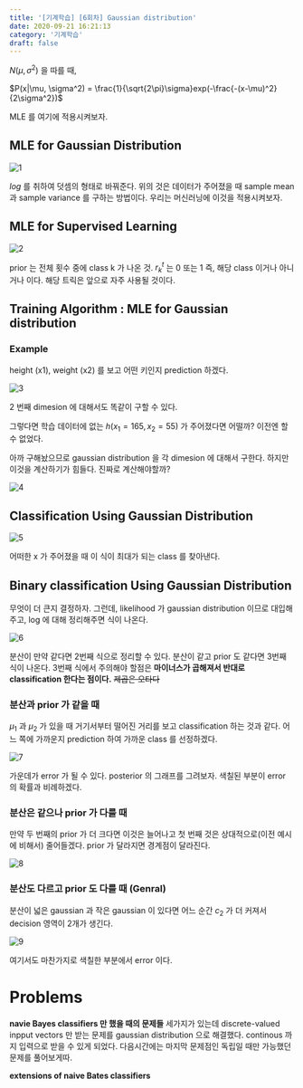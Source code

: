 ```yaml
---
title: '[기계학습] [6회차] Gaussian distribution'
date: 2020-09-21 16:21:13
category: '기계학습'
draft: false
---
```


$N(\mu, \sigma^2)$ 을 따를 때,

$P(x|\mu, \sigma^2) = \frac{1}{\sqrt{2\pi}\sigma}exp(-\frac{-(x-\mu)^2}{2\sigma^2})$

MLE 를 여기에 적용시켜보자.

## MLE for Gaussian Distribution

![1](./files/1.PNG)

$log$ 를 취하여 덧셈의 형태로 바꿔준다. 위의 것은 데이터가 주어졌을 때 sample mean 과 sample variance 를 구하는 방법이다. 우리는 머신러닝에 이것을 적용시켜보자.

## MLE for Supervised Learning

![2](./files/2.PNG)

prior 는 전체 횟수 중에 class k 가 나온 것. $r_k^t$ 는 0 또는 1 즉, 해당 class 이거나 아니거나 이다. 해당 트릭은 앞으로 자주 사용될 것이다.

## Training Algorithm : MLE for Gaussian distribution

### Example

height (x1), weight (x2) 를 보고 어떤 키인지 prediction 하겠다.

![3](./files/3.PNG)

2 번째 dimesion 에 대해서도 똑같이 구할 수 있다.

그렇다면 학습 데이터에 없는 $h(x_1 = 165, x_2 = 55)$ 가 주어졌다면 어떨까? 이전엔 할 수 없었다.

아까 구해놨으므로 gaussian distribution 을 각 dimesion 에 대해서 구한다. 하지만 이것을 계산하기가 힘들다. 진짜로 계산해야할까?

![4](./files/4.PNG)

## Classification Using Gaussian Distribution

![5](./files/5.PNG)

어떠한 x 가 주어졌을 때 이 식이 최대가 되는 class 를 찾아낸다.

## Binary classification Using Gaussian Distribution

무엇이 더 큰지 결정하자. 그런데, likelihood 가 gaussian distribution 이므로 대입해주고, log 에 대해 정리해주면 식이 나온다.

![6](./files/6.PNG)

분산이 만약 같다면 2번째 식으로 정리할 수 있다. 분산이 같고 prior 도 같다면 3번째 식이 나온다. 3번째 식에서 주의해야 할점은 **마이너스가 곱해져서 반대로 classification 한다는 점이다.** ~~제곱은 오타다~~

### 분산과 prior 가 같을 때

$\mu_1$ 과 $\mu_2$ 가 있을 때 거기서부터 떨어진 거리를 보고 classification 하는 것과 같다. 어느 쪽에 가까운지 prediction 하여 가까운 class 를 선정하겠다.

![7](./files/7.PNG)

가운데가 error 가 될 수 있다. posterior 의 그래프를 그려보자. 색칠된 부분이 error 의 확률과 비례하겠다.

### 분산은 같으나 prior 가 다를 때

만약 두 번째의 prior 가 더 크다면 이것은 늘어나고 첫 번째 것은 상대적으로(이전 예시에 비해서) 줄어들겠다. prior 가 달라지면 경계점이 달라진다.

![8](./files/8.PNG)

### 분산도 다르고 prior 도 다를 때 (Genral)

분산이 넓은 gaussian 과 작은 gaussian 이 있다면 어느 순간 $c_2$ 가 더 커져서 decision 영역이 2개가 생긴다.

![9](./files/9.PNG)

여기서도 마찬가지로 색칠한 부분에서 error 이다.

# Problems

**navie Bayes classifiers 만 했을 때의 문제들**
세가지가 있는데 discrete-valued inpput vectors 만 받는 문제를 gaussian distribution 으로 해결했다. continous 까지 입력으로 받을 수 있게 되었다. 다음시간에는 마지막 문제점인 독립일 때만 가능했던 문제를 풀어보게따.

**extensions of naive Bates classifiers**
